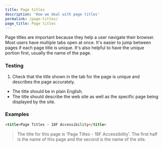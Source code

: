 ```yaml
---
title: Page titles
description: 'How we deal with page titles'
permalink: /page-titles/
page_title: Page titles
---
```

Page titles are important because they help a user navigate their browser. Most users have multiple tabs open at once. It's easier to jump between pages if each page title is unique. It's also helpful to have the unique portion first, usually the name of the page.

### Testing

1. Check that the title shown in the tab for the page is unique and describes the page accurately.
  * The title should be in plain English.
  * The title should describe the web site as well as the specific page being displayed by the site.

### Examples

```html
<title>Page Titles - 18F Accessibility</title>
```

> The title for this page is 'Page Titles - 18F Accessibility'. The first half is the name of this page and the second is the name of the site.
